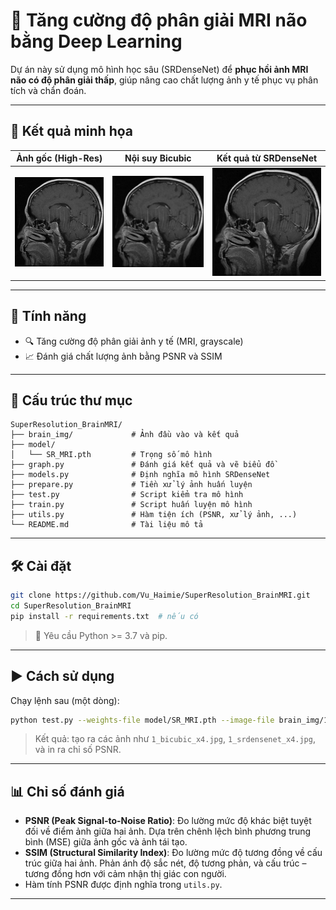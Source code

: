 # 🧠 Tăng cường độ phân giải MRI não bằng Deep Learning

Dự án này sử dụng mô hình học sâu (SRDenseNet) để **phục hồi ảnh MRI não có độ phân giải thấp**, giúp nâng cao chất lượng ảnh y tế phục vụ phân tích và chẩn đoán.

---

## 📸 Kết quả minh họa

| Ảnh gốc (High-Res) | Nội suy Bicubic | Kết quả từ SRDenseNet |
|--------------------|------------------|------------------------|
| ![Low](brain_img/3.jpg) | ![Bicubic](brain_img/3_bicubic_x4.jpg) | ![SR](brain_img/3_srdensenet_x4.jpg) |

---

## 🚀 Tính năng

- 🔍 Tăng cường độ phân giải ảnh y tế (MRI, grayscale)
- 📈 Đánh giá chất lượng ảnh bằng PSNR và SSIM

---

## 📁 Cấu trúc thư mục

```
SuperResolution_BrainMRI/
├── brain_img/             # Ảnh đầu vào và kết quả
├── model/
│   └── SR_MRI.pth         # Trọng số mô hình
├── graph.py               # Đánh giá kết quả và vẽ biểu đồ
├── models.py              # Định nghĩa mô hình SRDenseNet
├── prepare.py             # Tiền xử lý ảnh huấn luyện
├── test.py                # Script kiểm tra mô hình
├── train.py               # Script huấn luyện mô hình
├── utils.py               # Hàm tiện ích (PSNR, xử lý ảnh, ...)
└── README.md              # Tài liệu mô tả
```

---

## 🛠 Cài đặt

```bash
git clone https://github.com/Vu_Haimie/SuperResolution_BrainMRI.git
cd SuperResolution_BrainMRI
pip install -r requirements.txt  # nếu có
```

> 📌 Yêu cầu Python >= 3.7 và pip.

---

## ▶️ Cách sử dụng

Chạy lệnh sau (một dòng):

```bash
python test.py --weights-file model/SR_MRI.pth --image-file brain_img/1.jpg --scale 4
```

> Kết quả: tạo ra các ảnh như `1_bicubic_x4.jpg`, `1_srdensenet_x4.jpg`, và in ra chỉ số PSNR.

---

## 📊 Chỉ số đánh giá

- **PSNR (Peak Signal-to-Noise Ratio)**: Đo lường mức độ khác biệt tuyệt đối về điểm ảnh giữa hai ảnh. Dựa trên chênh lệch bình phương trung bình (MSE) giữa ảnh gốc và ảnh tái tạo.
- **SSIM (Structural Similarity Index)**: Đo lường mức độ tương đồng về cấu trúc giữa hai ảnh. Phản ánh độ sắc nét, độ tương phản, và cấu trúc – tương đồng hơn với cảm nhận thị giác con người.
- Hàm tính PSNR được định nghĩa trong `utils.py`.

---
